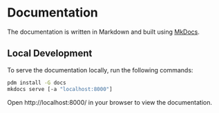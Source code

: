 # Documentation

The documentation is written in Markdown and built using [MkDocs](https://www.mkdocs.org/).

## Local Development
To serve the documentation locally, run the following commands:

```bash
pdm install -G docs
mkdocs serve [-a "localhost:8000"]
```

Open http://localhost:8000/ in your browser to view the documentation.